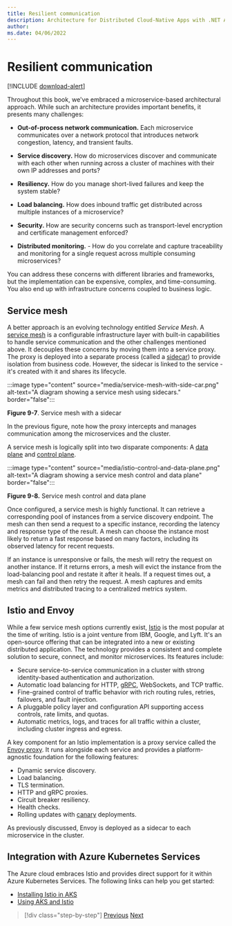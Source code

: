 ```yaml
---
title: Resilient communication
description: Architecture for Distributed Cloud-Native Apps with .NET Aspire & Containers | Resilient Communication
author: 
ms.date: 04/06/2022
---
```


# Resilient communication

[!INCLUDE [download-alert](../includes/download-alert.md)]

Throughout this book, we've embraced a microservice-based architectural approach. While such an architecture provides important benefits, it presents many challenges:

- **Out-of-process network communication.** Each microservice communicates over a network protocol that introduces network congestion, latency, and transient faults.

- **Service discovery.** How do microservices discover and communicate with each other when running across a cluster of machines with their own IP addresses and ports?

- **Resiliency.** How do you manage short-lived failures and keep the system stable?

- **Load balancing.** How does inbound traffic get distributed across multiple instances of a microservice?

- **Security.** How are security concerns such as transport-level encryption and certificate management enforced?

- **Distributed monitoring.** - How do you correlate and capture traceability and monitoring for a single request across multiple consuming microservices?

You can address these concerns with different libraries and frameworks, but the implementation can be expensive, complex, and time-consuming. You also end up with infrastructure concerns coupled to business logic.

## Service mesh

A better approach is an evolving technology entitled *Service Mesh*. A [service mesh](https://www.nginx.com/blog/what-is-a-service-mesh/) is a configurable infrastructure layer with built-in capabilities to handle service communication and the other challenges mentioned above. It decouples these concerns by moving them into a service proxy. The proxy is deployed into a separate process (called a [sidecar](/azure/architecture/patterns/sidecar)) to provide isolation from business code. However, the sidecar is linked to the service - it's created with it and shares its lifecycle.

:::image type="content" source="media/service-mesh-with-side-car.png" alt-text="A diagram showing a service mesh using sidecars." border="false":::

**Figure 9-7**. Service mesh with a sidecar

In the previous figure, note how the proxy intercepts and manages communication among the microservices and the cluster.

A service mesh is logically split into two disparate components: A [data plane](https://blog.envoyproxy.io/service-mesh-data-plane-vs-control-plane-2774e720f7fc) and [control plane](https://blog.envoyproxy.io/service-mesh-data-plane-vs-control-plane-2774e720f7fc).

:::image type="content" source="media/istio-control-and-data-plane.png" alt-text="A diagram showing a service mesh control and data plane" border="false":::

**Figure 9-8.** Service mesh control and data plane

Once configured, a service mesh is highly functional. It can retrieve a corresponding pool of instances from a service discovery endpoint. The mesh can then send a request to a specific instance, recording the latency and response type of the result. A mesh can choose the instance most likely to return a fast response based on many factors, including its observed latency for recent requests.

If an instance is unresponsive or fails, the mesh will retry the request on another instance. If it returns errors, a mesh will evict the instance from the load-balancing pool and restate it after it heals. If a request times out, a mesh can fail and then retry the request. A mesh captures and emits metrics and distributed tracing to a centralized metrics system.

## Istio and Envoy

While a few service mesh options currently exist, [Istio](https://istio.io/docs/concepts/what-is-istio/) is the most popular at the time of writing. Istio is a joint venture from IBM, Google, and Lyft. It's an open-source offering that can be integrated into a new or existing distributed application. The technology provides a consistent and complete solution to secure, connect, and monitor microservices. Its features include:

- Secure service-to-service communication in a cluster with strong identity-based authentication and authorization.
- Automatic load balancing for HTTP, [gRPC](https://grpc.io/), WebSockets, and TCP traffic.
- Fine-grained control of traffic behavior with rich routing rules, retries, failovers, and fault injection.
- A pluggable policy layer and configuration API supporting access controls, rate limits, and quotas.
- Automatic metrics, logs, and traces for all traffic within a cluster, including cluster ingress and egress.

A key component for an Istio implementation is a proxy service called the [Envoy proxy](https://www.envoyproxy.io/docs/envoy/latest/intro/what_is_envoy). It runs alongside each service and provides a platform-agnostic foundation for the following features:

- Dynamic service discovery.
- Load balancing.
- TLS termination.
- HTTP and gRPC proxies.
- Circuit breaker resiliency.
- Health checks.
- Rolling updates with [canary](https://martinfowler.com/bliki/CanaryRelease.html) deployments.

As previously discussed, Envoy is deployed as a sidecar to each microservice in the cluster.

## Integration with Azure Kubernetes Services

The Azure cloud embraces Istio and provides direct support for it within Azure Kubernetes Services. The following links can help you get started:

- [Installing Istio in AKS](/azure/aks/istio-install)
- [Using AKS and Istio](/azure/aks/istio-scenario-routing)

>[!div class="step-by-step"]
>[Previous](cloud-infrastructure-resiliency-azure.md)
>[Next](resiliency-with-aspire.md)
